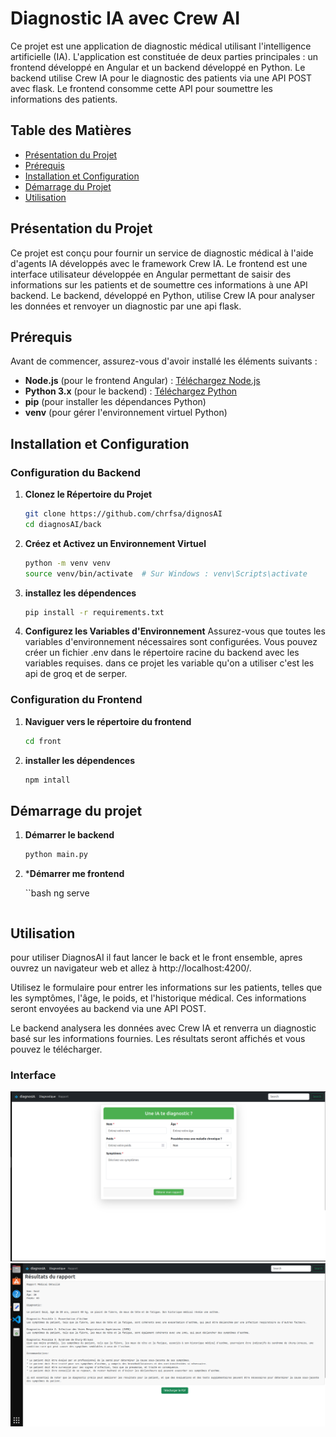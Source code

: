 # Diagnostic IA avec Crew AI

Ce projet est une application de diagnostic médical utilisant l'intelligence artificielle (IA). L'application est constituée de deux parties principales : un frontend développé en Angular et un backend développé en Python. Le backend utilise Crew IA pour le diagnostic des patients via une API POST avec flask. Le frontend consomme cette API pour soumettre les informations des patients.

## Table des Matières

- [Présentation du Projet](#présentation-du-projet)
- [Prérequis](#prérequis)
- [Installation et Configuration](#installation-et-configuration)
- [Démarrage du Projet](#démarrage-du-projet)
- [Utilisation](#utilisation)


## Présentation du Projet

Ce projet est conçu pour fournir un service de diagnostic médical à l'aide d'agents IA développés avec le framework Crew IA. Le frontend est une interface utilisateur développée en Angular permettant de saisir des informations sur les patients et de soumettre ces informations à une API backend. Le backend, développé en Python, utilise Crew IA pour analyser les données et renvoyer un diagnostic par une api flask.

## Prérequis

Avant de commencer, assurez-vous d'avoir installé les éléments suivants :

- **Node.js** (pour le frontend Angular) : [Téléchargez Node.js](https://nodejs.org/)
- **Python 3.x** (pour le backend) : [Téléchargez Python](https://www.python.org/)
- **pip** (pour installer les dépendances Python)
- **venv** (pour gérer l'environnement virtuel Python)

## Installation et Configuration

### Configuration du Backend

1. **Clonez le Répertoire du Projet**

   ```bash
   git clone https://github.com/chrfsa/dignosAI
   cd diagnosAI/back
   ```
2. **Créez et Activez un Environnement Virtuel**

   ```bash
   python -m venv venv
   source venv/bin/activate  # Sur Windows : venv\Scripts\activate
   ```

3. **installez les dépendences**
    ```bash
    pip install -r requirements.txt
    ```
4. **Configurez les Variables d'Environnement**
Assurez-vous que toutes les variables d'environnement nécessaires sont configurées. Vous pouvez créer un fichier .env dans le répertoire racine du backend avec les variables requises. dans ce projet les variable qu'on a utiliser c'est les api de groq et de serper.

### Configuration du Frontend

1. **Naviguer vers le répertoire du frontend**
    ```bash
    cd front
    ```
2. **installer les dépendences**
    ```bash
    npm intall
    ```
## Démarrage du projet
1. **Démarrer le backend**

    ```bash
    python main.py
    ```
2. ***Démarrer me frontend**

    ``bash
    ng serve
    ```

## Utilisation
pour utiliser DiagnosAI il faut lancer le back et le front ensemble, apres ouvrez un navigateur web et allez à http://localhost:4200/.

Utilisez le formulaire pour entrer les informations sur les patients, telles que les symptômes, l'âge, le poids, et l'historique médical. Ces informations seront envoyées au backend via une API POST.

Le backend analysera les données avec Crew IA et renverra un diagnostic basé sur les informations fournies. Les résultats seront affichés et vous pouvez le télécharger.

### Interface

![Formulaire](back/dignosai.png)
![Rapport](back/rapport.png)
